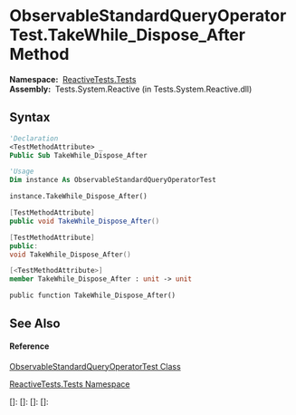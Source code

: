 # ObservableStandardQueryOperatorTest.TakeWhile\_Dispose\_After Method

**Namespace:**  [ReactiveTests.Tests](ReactiveTests.Tests\ReactiveTests.Tests.md)  
**Assembly:**  Tests.System.Reactive (in Tests.System.Reactive.dll)

## Syntax

```vb
'Declaration
<TestMethodAttribute> _
Public Sub TakeWhile_Dispose_After
```

```vb
'Usage
Dim instance As ObservableStandardQueryOperatorTest

instance.TakeWhile_Dispose_After()
```

```csharp
[TestMethodAttribute]
public void TakeWhile_Dispose_After()
```

```c++
[TestMethodAttribute]
public:
void TakeWhile_Dispose_After()
```

```fsharp
[<TestMethodAttribute>]
member TakeWhile_Dispose_After : unit -> unit 
```

```jscript
public function TakeWhile_Dispose_After()
```

## See Also

#### Reference

[ObservableStandardQueryOperatorTest Class](ObservableStandardQueryOperatorTest\ObservableStandardQueryOperatorTest.md)

[ReactiveTests.Tests Namespace](ReactiveTests.Tests\ReactiveTests.Tests.md)

[]: 
[]: 
[]: 
[]: 